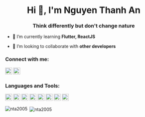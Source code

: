 <h1 align="center">Hi 👋, I'm Nguyen Thanh An</h1>
<h3 align="center">Think differently but don't change nature</h3>


- 🌱 I’m currently learning **Flutter, ReactJS**

- 👯 I’m looking to collaborate with **other developers**

### Connect with me:

<a href="https://facebook.com/nta2005" target="blank"><img src="https://cdn.jsdelivr.net/npm/simple-icons@3.0.1/icons/facebook.svg" alt="nta2005" height="22" width="22" /></a>
<a href="https://www.linkedin.com/in/nta2005" target="blank"><img src="https://cdn.jsdelivr.net/npm/simple-icons@3.0.1/icons/linkedin.svg" alt="nta2005" height="22" width="22" /></a>

### Languages and Tools:

<p align="left">
  <img src="https://www.vectorlogo.zone/logos/android/android-icon.svg" alt="android" width="22" height="22"/>
  <img src="https://upload.vectorlogo.zone/logos/javascript/images/239ec8a4-163e-4792-83b6-3f6d96911757.svg" alt="javascript" width="22" height="22"/>
  <img src="https://www.vectorlogo.zone/logos/typescriptlang/typescriptlang-icon.svg" alt="typescript" width="22" height="22"/>
  <img src="https://www.vectorlogo.zone/logos/reactjs/reactjs-icon.svg" alt="react-js" width="22" height="22"/>
  <img src="https://www.vectorlogo.zone/logos/flutterio/flutterio-icon.svg" alt="flutter" width="22" height="22"/>
  <img src="https://www.vectorlogo.zone/logos/figma/figma-icon.svg" alt="figma" width="22" height="22"/> 
  <img src="https://www.vectorlogo.zone/logos/firebase/firebase-icon.svg" alt="firebase" width="22" height="22"/>  
  <img src="https://www.vectorlogo.zone/logos/git-scm/git-scm-icon.svg" alt="git" width="22" height="22"/>
</p>

<p><img align="left" src="https://github-readme-stats.vercel.app/api/top-langs/?username=nta2005&layout=compact&hide=html" alt="nta2005" /></p>

<p>&nbsp;<img align="center" src="https://github-readme-stats.vercel.app/api?username=nta2005&show_icons=true" alt="nta2005" /></p>
